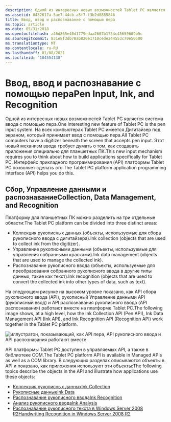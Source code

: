 ```yaml
---
description: Одной из интересных новых возможностей Tablet PC является система ввода с помощью пера.
ms.assetid: 8432617a-5ae7-44cb-a5f7-f3b2d8885846
title: Ввод, ввод и распознавание с помощью пера
ms.topic: article
ms.date: 05/31/2018
ms.openlocfilehash: a46d865e40d1779edaa2607b1754c45659609b5c
ms.sourcegitcommit: 831e8f3db78ab820e1710cede244553c70e50500
ms.translationtype: MT
ms.contentlocale: ru-RU
ms.lasthandoff: 01/08/2021
ms.locfileid: "104554138"
---
```

# <a name="pen-input-ink-and-recognition"></a><span data-ttu-id="9739d-103">Ввод, ввод и распознавание с помощью пера</span><span class="sxs-lookup"><span data-stu-id="9739d-103">Pen Input, Ink, and Recognition</span></span>

<span data-ttu-id="9739d-104">Одной из интересных новых возможностей Tablet PC является система ввода с помощью пера.</span><span class="sxs-lookup"><span data-stu-id="9739d-104">One interesting new feature of Tablet PC is the pen input system.</span></span> <span data-ttu-id="9739d-105">На всех компьютерах Tablet PC имеется Дигитайзер под экраном, который принимает ввод с помощью пера.</span><span class="sxs-lookup"><span data-stu-id="9739d-105">All Tablet PC computers have a digitizer beneath the screen that accepts pen input.</span></span> <span data-ttu-id="9739d-106">Этот новый механизм ввода требует думать о том, как создавать приложения специально для планшетных ПК.</span><span class="sxs-lookup"><span data-stu-id="9739d-106">This new input mechanism requires you to think about how to build applications specifically for Tablet PC.</span></span> <span data-ttu-id="9739d-107">Интерфейс прикладного программирования (API) платформы Tablet PC позволяет сделать это.</span><span class="sxs-lookup"><span data-stu-id="9739d-107">The Tablet PC platform application programming interface (API) helps you do this.</span></span>

## <a name="collection-data-management-and-recognition"></a><span data-ttu-id="9739d-108">Сбор, Управление данными и распознавание</span><span class="sxs-lookup"><span data-stu-id="9739d-108">Collection, Data Management, and Recognition</span></span>

<span data-ttu-id="9739d-109">Платформу для планшетных ПК можно разделить на три отдельные области:</span><span class="sxs-lookup"><span data-stu-id="9739d-109">The Tablet PC platform can be divided into three distinct areas:</span></span>

-   <span data-ttu-id="9739d-110">Коллекция рукописных данных (объекты, используемые для сбора рукописного ввода с дигитайзера).</span><span class="sxs-lookup"><span data-stu-id="9739d-110">Ink collection (objects that are used to collect ink from the digitizer).</span></span>
-   <span data-ttu-id="9739d-111">Управление рукописными данными (объекты, используемые для управления собранными красками).</span><span class="sxs-lookup"><span data-stu-id="9739d-111">Ink data management (objects that are used to manage the collected ink).</span></span>
-   <span data-ttu-id="9739d-112">Распознавание рукописного ввода (объекты, используемые для преобразования собранного рукописного ввода в другие типы данных, такие как текст).</span><span class="sxs-lookup"><span data-stu-id="9739d-112">Ink recognition (objects that are used to convert the collected ink into other types of data, such as text).</span></span>

<span data-ttu-id="9739d-113">На следующем рисунке на высоком уровне показано, как API сбора рукописного ввода (API), рукописный Управление данными API (рукописный ввод) и API распознавания рукописного ввода (API распознавания) работают вместе на платформе Tablet PC.</span><span class="sxs-lookup"><span data-stu-id="9739d-113">The following image shows, at a high level, how the Ink Collection API (Pen API), Ink Data Management API (Ink API), and Ink Recognition API (Recognition API) work together in the Tablet PC platform.</span></span>

![иллустратон, показывающий, как API пера, API рукописного ввода и API распознавания работают вместе](images/aabc298b-fd64-435b-87bc-eb7cd11524e8.jpg)

<span data-ttu-id="9739d-115">API платформы Tablet PC доступен в управляемых API, а также в библиотеке COM.</span><span class="sxs-lookup"><span data-stu-id="9739d-115">The Tablet PC platform API is available in Managed APIs as well as a COM library.</span></span> <span data-ttu-id="9739d-116">В следующих разделах описываются объекты в API и показано, как приложения используют эти объекты:</span><span class="sxs-lookup"><span data-stu-id="9739d-116">The following topics describe the objects in the API and illustrate how applications use these objects:</span></span>

-   [<span data-ttu-id="9739d-117">Коллекция рукописных данных</span><span class="sxs-lookup"><span data-stu-id="9739d-117">Ink Collection</span></span>](ink-collection.md)
-   [<span data-ttu-id="9739d-118">Рукописные данные</span><span class="sxs-lookup"><span data-stu-id="9739d-118">Ink Data</span></span>](ink-data.md)
-   [<span data-ttu-id="9739d-119">Распознавание рукописного ввода</span><span class="sxs-lookup"><span data-stu-id="9739d-119">Ink Recognition</span></span>](ink-recognition.md)
-   [<span data-ttu-id="9739d-120">Анализ рукописного ввода</span><span class="sxs-lookup"><span data-stu-id="9739d-120">Ink Analysis</span></span>](ink-analysis.md)
-   [<span data-ttu-id="9739d-121">Распознавание рукописного текста в Windows Server 2008 R2</span><span class="sxs-lookup"><span data-stu-id="9739d-121">Handwriting Recognition in Windows Server 2008 R2</span></span>](handwriting-recognition-in-windows-server-2008-r2.md)

 

 




